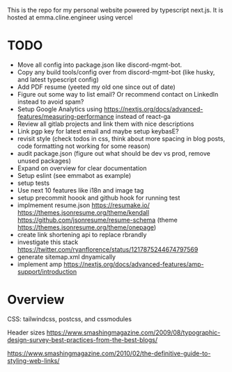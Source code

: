This is the repo for my personal website powered by typescript next.js. It is hosted at emma.cline.engineer using vercel

# TODO

- Move all config into package.json like discord-mgmt-bot.
- Copy any build tools/config over from discord-mgmt-bot (like husky, and latest typescript config)
- Add PDF resume (yeeted my old one since out of date)
- Figure out some way to list email? Or recommend contact on LinkedIn instead to avoid spam?
- Setup Google Analytics using https://nextjs.org/docs/advanced-features/measuring-performance instead of react-ga
- Review all gitlab projects and link them with nice descriptions
- Link pgp key for latest email and maybe setup keybasE?
- revisit style (check todos in css, think about more spacing in blog posts, code formatting not working for some reason)
- audit package.json (figure out what should be dev vs prod, remove unused packages)
- Expand on overview for clear documentation
- Setup eslint (see emmabot as example)
- setup tests
- Use next 10 features like i18n and image tag
- setup precommit hoook and github hook for running test
- implmement resume.json https://resumake.io/ https://themes.jsonresume.org/theme/kendall https://github.com/jsonresume/resume-schema (theme https://themes.jsonresume.org/theme/onepage)
- create link shortening api to replace rbrandly
- investigate this stack https://twitter.com/ryanflorence/status/1217875244674797569
- generate sitemap.xml dnyamically
- implement amp https://nextjs.org/docs/advanced-features/amp-support/introduction

# Overview

CSS: tailwindcss, postcss, and cssmodules

Header sizes
https://www.smashingmagazine.com/2009/08/typographic-design-survey-best-practices-from-the-best-blogs/

https://www.smashingmagazine.com/2010/02/the-definitive-guide-to-styling-web-links/
